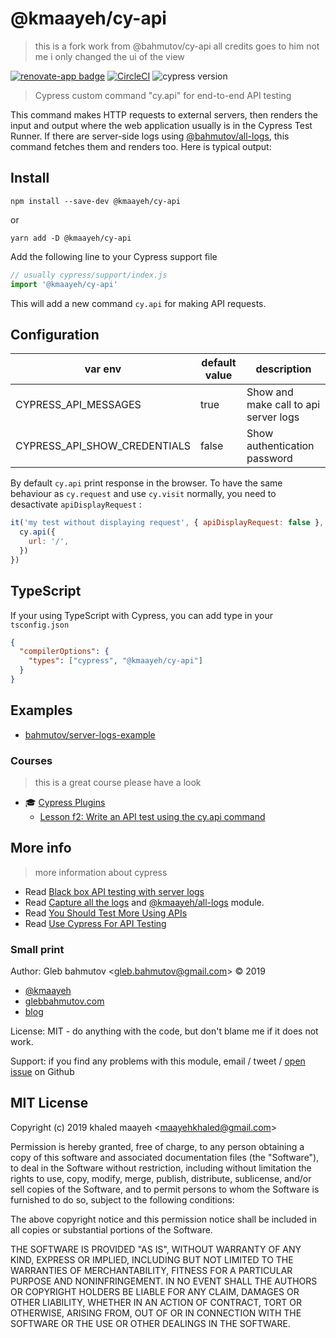 # @kmaayeh/cy-api

> this is a fork work from @bahmutov/cy-api   all credits goes to him not me i only changed the ui of the view  

[![renovate-app badge][renovate-badge]][renovate-app] [![CircleCI](https://circleci.com/gh/maayehkhaled/cy-api/tree/master.svg?style=svg&circle-token=b9f64878ead36e2da438a0563cc4566269aa452b)](https://circleci.com/gh/kmaayeh/cy-api/tree/master) ![cypress version](https://img.shields.io/badge/cypress-13.7.2-brightgreen)

> Cypress custom command "cy.api" for end-to-end API testing

This command makes HTTP requests to external servers, then renders the input and output where the web application usually is in the Cypress Test Runner. If there are server-side logs using [@bahmutov/all-logs][all-logs], this command fetches them and renders too. Here is typical output:


## Install

```
npm install --save-dev @kmaayeh/cy-api
```

or

```
yarn add -D @kmaayeh/cy-api
```

Add the following line to your Cypress support file

```js
// usually cypress/support/index.js
import '@kmaayeh/cy-api'
```

This will add a new command `cy.api` for making API requests.

## Configuration

| var env                      | default value | description                           |
| ---------------------------- | ------------- | ------------------------------------- |
| CYPRESS_API_MESSAGES         | true          | Show and make call to api server logs |
| CYPRESS_API_SHOW_CREDENTIALS | false         | Show authentication password          |

By default `cy.api` print response in the browser. To have the same behaviour as `cy.request` and use `cy.visit` normally, you need to desactivate `apiDisplayRequest` :

```js
it('my test without displaying request', { apiDisplayRequest: false }, () => {
  cy.api({
    url: '/',
  })
})
```

## TypeScript

If your using TypeScript with Cypress, you can add type in your `tsconfig.json`

```json
{
  "compilerOptions": {
    "types": ["cypress", "@kmaayeh/cy-api"]
  }
}
```

## Examples

- [bahmutov/server-logs-example](https://github.com/bahmutov/server-logs-example)

### Courses
 > this is a great course please have a look 
- 🎓 [Cypress Plugins](https://cypress.tips/courses/cypress-plugins/)
  - [Lesson f2: Write an API test using the cy.api command](https://cypress.tips/courses/cypress-plugins/lessons/f2)

## More info
> more information about cypress 
- Read [Black box API testing with server logs](https://glebkmaayeh.com/blog/api-testing-with-server-logs/)
- Read [Capture all the logs](https://glebkmaayeh.com/blog/capture-all-the-logs/) and [@kmaayeh/all-logs][all-logs] module.
- Read [You Should Test More Using APIs](https://glebkmaayeh.com/blog/test-using-apis/)
- Read [Use Cypress For API Testing](https://glebkmaayeh.com/blog/use-cypress-for-api-testing/)

[all-logs]: https://github.com/bahmutov/all-logs

### Small print

Author: Gleb bahmutov &lt;gleb.bahmutov@gmail.com&gt; &copy; 2019

- [@kmaayeh](https://twitter.com/bahmutov)
- [glebbahmutov.com](https://glebkmaayeh.com)
- [blog](https://glebbahmutov.com/blog)

License: MIT - do anything with the code, but don't blame me if it does not work.

Support: if you find any problems with this module, email / tweet /
[open issue](https://github.com/kmaayeh/cy-api/issues) on Github

## MIT License

Copyright (c) 2019 khaled maayeh &lt;maayehkhaled@gmail.com&gt;

Permission is hereby granted, free of charge, to any person
obtaining a copy of this software and associated documentation
files (the "Software"), to deal in the Software without
restriction, including without limitation the rights to use,
copy, modify, merge, publish, distribute, sublicense, and/or sell
copies of the Software, and to permit persons to whom the
Software is furnished to do so, subject to the following
conditions:

The above copyright notice and this permission notice shall be
included in all copies or substantial portions of the Software.

THE SOFTWARE IS PROVIDED "AS IS", WITHOUT WARRANTY OF ANY KIND,
EXPRESS OR IMPLIED, INCLUDING BUT NOT LIMITED TO THE WARRANTIES
OF MERCHANTABILITY, FITNESS FOR A PARTICULAR PURPOSE AND
NONINFRINGEMENT. IN NO EVENT SHALL THE AUTHORS OR COPYRIGHT
HOLDERS BE LIABLE FOR ANY CLAIM, DAMAGES OR OTHER LIABILITY,
WHETHER IN AN ACTION OF CONTRACT, TORT OR OTHERWISE, ARISING
FROM, OUT OF OR IN CONNECTION WITH THE SOFTWARE OR THE USE OR
OTHER DEALINGS IN THE SOFTWARE.

[renovate-badge]: https://img.shields.io/badge/renovate-app-blue.svg
[renovate-app]: https://renovateapp.com/
